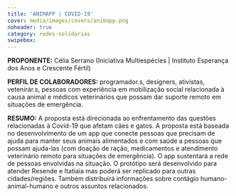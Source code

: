 ```yaml
---
title: 'ANIMAPP | COVID-19'
cover: media/images/covers/animapp.png
noheader: true
category: redes-solidarias
swipebox: 
---
```

  
**PROPONENTE:**
Célia Serrano (Iniciativa Multiespécies | Instituto Esperança dos Anos e Crescente Fértil)

**PERFIL DE COLABORADORES:** programador.s, designers, ativistas, vetenirár.s, pessoas com experiência em mobilização social relacionada à causa animal e médicos veterinários que possam dar suporte remoto em situações de emergência.
  
**RESUMO:**
A proposta está direcionada ao enfrentamento das questões relacionadas à Covid-19 que afetam cães e gatos. A proposta está baseada no desenvolvimento de um app que conecte pessoas que precisam de ajuda para manter seus animais alimentados e com saúde a pessoas que possam ajuda-las (com doação de ração, medicamentos e atendimento veterinário remoto para situações de emergência). O app sustentará a rede de pessoas envolvidas na situação. O protótipo será desenvolvido para atender Resende e Itatiaia mas poderá ser replicado para outras cidades/regiões. Também distribuirá informações sobre contágio humano-animal-humano e outros assuntos relacionados.